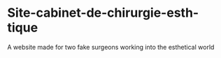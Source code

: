 # Site-cabinet-de-chirurgie-esth-tique
A website made for two fake surgeons working into the esthetical world
